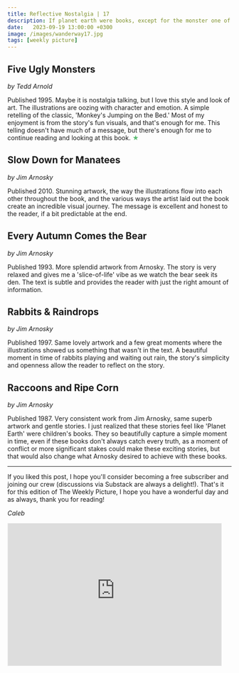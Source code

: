 ```yaml
---
title: Reflective Nostalgia | 17
description: If planet earth were books, except for the monster one of course...
date:   2023-09-19 13:00:00 +0300
image: /images/wanderway17.jpg
tags: [weekly picture]
---
```


## Five Ugly Monsters

*by Tedd Arnold*

Published 1995. Maybe it is nostalgia talking, but I love this style and look of art. The illustrations are oozing with character and emotion. A simple retelling of the classic, 'Monkey's Jumping on the Bed.' Most of my enjoyment is from the story's fun visuals, and that's enough for me. This telling doesn't have much of a message, but there's enough for me to continue reading and looking at this book. <h style="color:#5ABB71;">★</h>

## Slow Down for Manatees

*by Jim Arnosky*

Published 2010. Stunning artwork, the way the illustrations flow into each other throughout the book, and the various ways the artist laid out the book create an incredible visual journey. The message is excellent and honest to the reader, if a bit predictable at the end.

## Every Autumn Comes the Bear

*by Jim Arnosky*

Published 1993. More splendid artwork from Arnosky. The story is very relaxed and gives me a 'slice-of-life' vibe as we watch the bear seek its den. The text is subtle and provides the reader with just the right amount of information.

## Rabbits & Raindrops

*by Jim Arnosky*

Published 1997. Same lovely artwork and a few great moments where the illustrations showed us something that wasn't in the text. A beautiful moment in time of rabbits playing and waiting out rain, the story's simplicity and openness allow the reader to reflect on the story.

## Raccoons and Ripe Corn

*by Jim Arnosky*

Published 1987. Very consistent work from Jim Arnosky, same superb artwork and gentle stories. I just realized that these stories feel like 'Planet Earth' were children's books. They so beautifully capture a simple moment in time, even if these books don't always catch every truth, as a moment of conflict or more significant stakes could make these exciting stories, but that would also change what Arnosky desired to achieve with these books.

***

If you liked this post, I hope you'll consider becoming a free subscriber and joining our crew (discussions via Substack are always a delight!). That's it for this edition of The Weekly Picture, I hope you have a wonderful day and as always, thank you for reading!

*Caleb*
    
<iframe src="https://thewanderway.substack.com/embed" width="480" height="320" style="border:1px solid #EEE; background:white;" frameborder="0" scrolling="no"></iframe>
